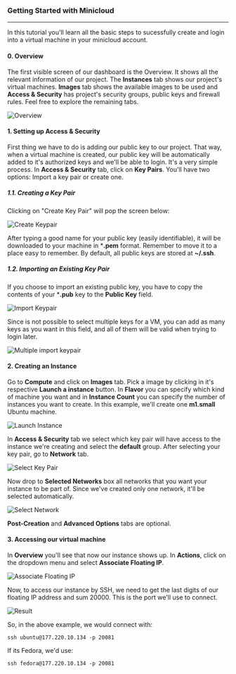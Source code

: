 ### Getting Started with Minicloud

---

In this tutorial you'll learn all the basic steps to sucessfully create and login into a virtual machine in your minicloud account.

#### 0. Overview

The first visible screen of our dashboard is the Overview. It shows all the relevant information of our project. The **Instances** tab shows our project's virtual machines. **Images** tab shows the available images to be used and **Access & Security** has project's security groups, public keys and firewall rules. Feel free to explore the remaining tabs.

![Overview](minicloud-tutorial-imgs/overview.png)

#### 1. Setting up Access & Security

First thing we have to do is adding our public key to our project. That way, when a virtual machine is created, our public key will be automatically added to it's authorized keys and we'll be able to login. It's a very simple process. In **Access & Security** tab, click on **Key Pairs**. You'll have two options: Import a key pair or create one.

##### 1.1. Creating a Key Pair

Clicking on "Create Key Pair" will pop the screen below:

![Create Keypair](minicloud-tutorial-imgs/create-keypair.png)

After typing a good name for your public key (easily identifiable), it will be downloaded to your machine in ***.pem** format. Remember to move it to a place easy to remember. By default, all public keys are stored at **~/.ssh**.

##### 1.2. Importing an Existing Key Pair

If you choose to import an existing public key, you have to copy the contents of your ***.pub** key to the **Public Key** field.

![Import Keypair](minicloud-tutorial-imgs/import-keypair.png)

Since is not possible to select multiple keys for a VM, you can add as many keys as you want in this field, and all of them will be valid when trying to login later.

![Multiple import keypair](minicloud-tutorial-imgs/import-multiple-keypair.png)

#### 2. Creating an Instance

Go to **Compute** and click on **Images** tab. Pick a image by clicking in it's respective **Launch a instance** button. In **Flavor** you can specify which kind of machine you want and in **Instance Count** you can specify the number of instances you want to create. In this example, we'll create one **m1.small** Ubuntu machine.  

![Launch Instance](minicloud-tutorial-imgs/launch-instance.png)

In **Access & Security** tab we select which key pair will have access to the instance we're creating and select the **default** group. After selecting your key pair, go to **Network** tab.

![Select Key Pair](minicloud-tutorial-imgs/launch-instance-key.png)

Now drop to **Selected Networks** box all networks that you want your instance to be part of. Since we've created only one network, it'll be selected automatically.

![Select Network](minicloud-tutorial-imgs/launch-instance-network.png)

**Post-Creation** and **Advanced Options** tabs are optional.

#### 3. Accessing our virtual machine

In **Overview** you'll see that now our instance shows up. In **Actions**, click on the dropdown menu and select **Associate Floating IP**.

![Associate Floating IP](minicloud-tutorial-imgs/floating-ip.png)

Now, to access our instance by SSH, we need to get the last digits of our floating IP address and sum 20000. This is the port we'll use to connect.

![Result](minicloud-tutorial-imgs/result.png)

So, in the above example, we would connect with:

    ssh ubuntu@177.220.10.134 -p 20081

If its Fedora, we'd use:

    ssh fedora@177.220.10.134 -p 20081
